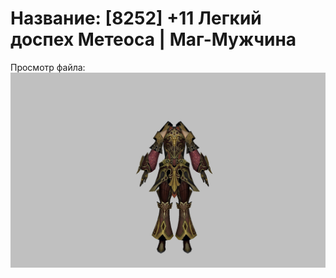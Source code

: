# Название: [8252] +11 Легкий доспех Метеоса | Маг-Мужчина

Просмотр файла:
![p040030.png](p040030.png)